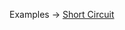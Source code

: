 <p class="ExampleLinks">Examples <span class="ExampleLinksTitleSeparator">-></span> <a href="../../examples/anyware/short-circuit">Short Circuit</a></p>
